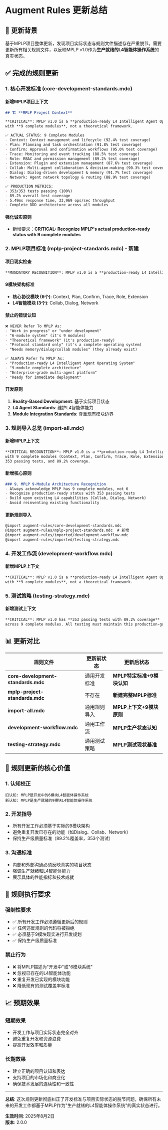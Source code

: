 # Augment Rules 更新总结

## 🎯 **更新背景**

基于MPLP项目整体更新，发现项目实际状态与规则文件描述存在严重脱节。需要更新所有相关规则文件，以反映MPLP v1.0作为**生产就绪的L4智能体操作系统**的真实状态。

## ✅ **完成的规则更新**

### 1. **核心开发标准 (core-development-standards.mdc)**

#### **新增MPLP项目上下文**
```markdown
## 🏗️ **MPLP Project Context**

**CRITICAL**: MPLP v1.0 is a **production-ready L4 Intelligent Agent Operating System** 
with **9 complete modules**, not a theoretical framework.

✅ ACTUAL STATUS: 9 Complete Modules
- Context: Context management and lifecycle (92.4% test coverage)
- Plan: Planning and task orchestration (91.8% test coverage)  
- Confirm: Approval and confirmation workflows (95.0% test coverage)
- Trace: Monitoring and event tracking (88.5% test coverage)
- Role: RBAC and permission management (89.2% test coverage)
- Extension: Plugin and extension management (87.6% test coverage)
- Collab: Multi-agent collaboration & decision-making (90.3% test coverage)
- Dialog: Dialog-driven development & memory (91.7% test coverage)
- Network: Agent network topology & routing (88.9% test coverage)

✅ PRODUCTION METRICS: 
- 353/353 tests passing (100%)
- 89.2% overall test coverage
- 5.49ms response time, 33,969 ops/sec throughput
- Complete DDD architecture across all modules
```

#### **强化诚实原则**
- 新增要求：**CRITICAL: Recognize MPLP's actual production-ready status with 9 complete modules**

### 2. **MPLP项目标准 (mplp-project-standards.mdc) - 新建**

#### **项目现实检查**
```markdown
**MANDATORY RECOGNITION**: MPLP v1.0 is a **production-ready L4 Intelligent Agent Operating System**
```

#### **9模块架构标准**
- **核心协议模块 (6个)**: Context, Plan, Confirm, Trace, Role, Extension
- **L4智能模块 (3个)**: Collab, Dialog, Network

#### **禁止的错误认知**
```markdown
❌ NEVER Refer To MPLP As:
- "Work in progress" or "under development"
- "6-module system" (it's 9 modules)
- "Theoretical framework" (it's production-ready)
- "Protocol standard only" (it's a complete operating system)
- "Needs memory/dialog/collab modules" (they already exist)

✅ ALWAYS Refer To MPLP As:
- "Production-ready L4 Intelligent Agent Operating System"
- "9-module complete architecture"
- "Enterprise-grade multi-agent platform"
- "Ready for immediate deployment"
```

#### **开发原则**
1. **Reality-Based Development**: 基于实际项目状态
2. **L4 Agent Standards**: 维护L4智能体能力
3. **Module Integration Standards**: 尊重现有模块边界

### 3. **规则导入总览 (import-all.mdc)**

#### **新增MPLP上下文**
```markdown
**CRITICAL RECOGNITION**: MPLP v1.0 is a **production-ready L4 Intelligent Agent Operating System** 
with 9 complete modules (Context, Plan, Confirm, Trace, Role, Extension, Collab, Dialog, Network), 
353 passing tests, and 89.2% coverage.
```

#### **新增核心原则**
```markdown
### 9. MPLP 9-Module Architecture Recognition
- Always acknowledge MPLP has 9 complete modules, not 6
- Recognize production-ready status with 353 passing tests
- Build upon existing L4 capabilities (Collab, Dialog, Network)
- Avoid reinventing existing functionality
```

#### **更新规则导入**
```markdown
@import augment-rules/core-development-standards.mdc
@import augment-rules/mplp-project-standards.mdc  # 新增
@import augment-rules/imported/development-workflow.mdc
@import augment-rules/imported/testing-strategy.mdc
```

### 4. **开发工作流 (development-workflow.mdc)**

#### **新增MPLP上下文**
```markdown
**CRITICAL**: MPLP v1.0 is a **production-ready L4 Intelligent Agent Operating System** 
with **9 complete modules**, not a theoretical framework.
```

### 5. **测试策略 (testing-strategy.mdc)**

#### **新增测试上下文**
```markdown
**CRITICAL**: MPLP v1.0 has **353 passing tests with 89.2% coverage** 
across 9 complete modules. All testing must maintain this production-grade quality standard.
```

## 📊 **更新对比**

| 规则文件 | 更新前状态 | 更新后状态 |
|---------|-----------|-----------|
| **core-development-standards.mdc** | 通用开发标准 | **MPLP特定标准+9模块认知** |
| **mplp-project-standards.mdc** | 不存在 | **新建完整MPLP标准** |
| **import-all.mdc** | 通用规则导入 | **MPLP上下文+9模块原则** |
| **development-workflow.mdc** | 通用工作流 | **MPLP生产状态认知** |
| **testing-strategy.mdc** | 通用测试策略 | **MPLP测试现状基准** |

## 🎯 **规则更新的核心价值**

### **1. 认知校正**
```
旧认知: MPLP是开发中的6模块L4智能体操作系统
新认知: MPLP是生产就绪的9模块L4智能体操作系统
```

### **2. 开发指导**
- 所有开发工作必须基于实际的9模块架构
- 避免重复开发已存在的功能（如Dialog、Collab、Network）
- 保持生产级质量标准（89.2%覆盖率，353个测试）

### **3. 沟通标准**
- 内部和外部沟通必须反映真实的项目状态
- 强调生产就绪和L4智能体能力
- 展示具体的性能指标和技术成就

## 🚀 **规则执行要求**

### **强制性要求**
- ✅ 所有开发工作必须遵循更新后的规则
- ✅ 任何违反规则的代码将被拒绝
- ✅ 必须基于9模块现实进行开发规划
- ✅ 保持生产级质量标准

### **禁止行为**
- ❌ 将MPLP描述为"开发中"或"6模块系统"
- ❌ 忽视已存在的L4智能体功能
- ❌ 重复开发已实现的模块功能
- ❌ 降低现有的测试覆盖率标准

## 📈 **预期效果**

### **短期效果**
- 开发工作与项目实际状态完全对齐
- 避免重复开发和资源浪费
- 提高开发效率和质量

### **长期效果**
- 建立正确的项目认知和表达
- 支持项目的市场化和商业化
- 确保技术发展的连续性和一致性

---

**总结**: 这次规则更新彻底纠正了开发标准与项目实际状态的脱节问题，确保所有未来的开发工作都基于MPLP作为"生产就绪的L4智能体操作系统"的真实状态进行。

**生效时间**: 2025年8月2日  
**版本**: 2.0.0
